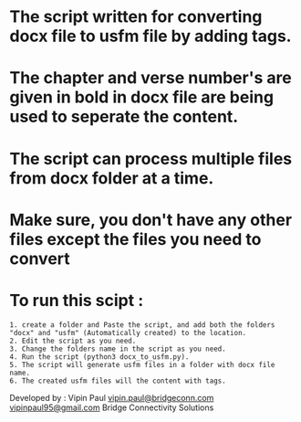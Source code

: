 # The script written for converting docx file to usfm file by adding tags.

# The chapter and verse number's are given in bold in docx file are being used to seperate the content.

# The script can process multiple files from docx folder at a time.

# Make sure, you don't have any other files except the files you need to convert 

# To run this scipt :
	1. create a folder and Paste the script, and add both the folders "docx" and "usfm" (Automatically created) to the location.
	2. Edit the script as you need.
	3. Change the folders name in the script as you need.
	4. Run the script (python3 docx_to_usfm.py).
	5. The script will generate usfm files in a folder with docx file name.
	6. The created usfm files will the content with tags.

Developed by : Vipin Paul 
vipin.paul@bridgeconn.com 
vipinpaul95@gmail.com
Bridge Connectivity Solutions
